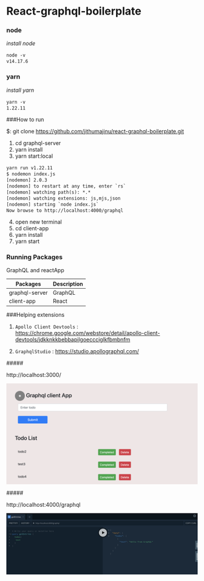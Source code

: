 # React-graphql-boilerplate


### node

_install node_

```
node -v 
v14.17.6
```
### yarn 

_install yarn_
```
yarn -v 
1.22.11
```

###How to run

$: git clone https://github.com/jithumajinu/react-graphql-boilerplate.git

1. cd graphql-server
2. yarn install
3. yarn start:local
```
yarn run v1.22.11
$ nodemon index.js
[nodemon] 2.0.3
[nodemon] to restart at any time, enter `rs`
[nodemon] watching path(s): *.*
[nodemon] watching extensions: js,mjs,json
[nodemon] starting `node index.js`
Now browse to http://localhost:4000/graphql
```

4. open new terminal
5. cd client-app
2. yarn install
3. yarn start

### Running Packages

GraphQL  and reactApp

| Packages              | Description       |
|-----------------------|-------------------|
| graphql-server        | GraphQL           |
| client-app            | React             |


###Helping extensions

1. `Apollo Client Devtools` :  https://chrome.google.com/webstore/detail/apollo-client-devtools/jdkknkkbebbapilgoeccciglkfbmbnfm

2. `GraphqlStudio` :
https://studio.apollographql.com/



#####<p> http://localhost:3000/</p>
<p><img align="center" src="https://github.com/jithumajinu/react-graphql-boilerplate/blob/main/images/Screen.png?raw=true" alt="graphgql react simple crud" /></p>


#####<p> http://localhost:4000/graphql</p>
<p><img align="center" src="https://github.com/jithumajinu/react-graphql-boilerplate/blob/main/images/grapgql.png?raw=true" alt="graphgql react simple crud" /></p>